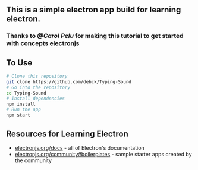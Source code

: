 ## This is a simple electron app build for learning electron.

### Thanks to ***@Carol Pelu*** for making this tutorial to get started with concepts [electronjs](https://electronjs.org/)

## To Use

```bash
# Clone this repository
git clone https://github.com/debck/Typing-Sound
# Go into the repository
cd Typing-Sound
# Install dependencies
npm install
# Run the app
npm start
```

## Resources for Learning Electron

- [electronjs.org/docs](https://electronjs.org/docs) - all of Electron's documentation
- [electronjs.org/community#boilerplates](https://electronjs.org/community#boilerplates) - sample starter apps created by the community
